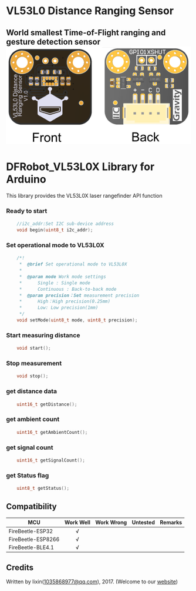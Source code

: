 # VL53L0 Distance Ranging Sensor
World smallest Time-of-Flight ranging and gesture detection sensor
![SVG1](https://raw.githubusercontent.com/DFRobot/binaryfiles/master/SEN0245/SEN0245svg1.png)
---------------------------------------------------------

# DFRobot_VL53L0X Library for Arduino

This library provides the VL53L0X laser rangefinder API function

### Ready to start 

```C++
    //i2c_addr:Set I2C sub-device address
    void begin(uint8_t i2c_addr);
```

### Set operational mode to VL53L0X

```C++
    /*!
     *  @brief Set operational mode to VL53L0X
     *
     *  @param mode Work mode settings
     *      Single : Single mode
     *      Continuous : Back-to-back mode
     *  @param precision：Set measurement precision
     *      High：High precision(0.25mm)
     *      Low: Low precision(1mm)
     */
    void setMode(uint8_t mode, uint8_t precision);
```

### Start measuring distance

```C++
    void start();
```

### Stop measurement

```C++
    void stop();
```

### get distance data

```C++
    uint16_t getDistance();
```

### get ambient count

```C++
    uint16_t getAmbientCount();
```
### get signal count

```C++
    uint16_t getSignalCount();
```

### get Status flag

```C++
    uint8_t getStatus();
```

## Compatibility

MCU                | Work Well | Work Wrong | Untested  | Remarks
------------------ | :----------: | :----------: | :---------: | -----
FireBeetle-ESP32  |      √       |             |            | 
FireBeetle-ESP8266  |      √       |             |            | 
FireBeetle-BLE4.1 |      √       |             |            | 

## Credits

Written by lixin(1035868977@qq.com), 2017. (Welcome to our [website](https://www.dfrobot.com/))